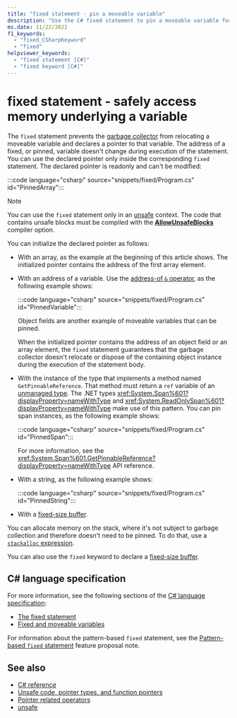 ```yaml
---
title: "fixed statement - pin a moveable variable"
description: "Use the C# fixed statement to pin a moveable variable for a block. Use the `fixed` statement to safely access the memory for a variable knowing that the memory location won't change."
ms.date: 11/22/2022
f1_keywords: 
  - "fixed_CSharpKeyword"
  - "fixed"
helpviewer_keywords: 
  - "fixed statement [C#]"
  - "fixed keyword [C#]"
---
```

# fixed statement - safely access memory underlying a variable

The `fixed` statement prevents the [garbage collector](../../../standard/garbage-collection/index.md) from relocating a moveable variable and declares a pointer to that variable. The address of a fixed, or pinned, variable doesn't change during execution of the statement. You can use the declared pointer only inside the corresponding `fixed` statement. The declared pointer is readonly and can't be modified:

:::code language="csharp" source="snippets/fixed/Program.cs" id="PinnedArray":::

> [!NOTE]
> You can use the `fixed` statement only in an [unsafe](../keywords/unsafe.md) context. The code that contains unsafe blocks must be compiled with the [**AllowUnsafeBlocks**](../compiler-options/language.md#allowunsafeblocks) compiler option.

You can initialize the declared pointer as follows:

- With an array, as the example at the beginning of this article shows. The initialized pointer contains the address of the first array element.
- With an address of a variable. Use the [address-of `&` operator](../operators/pointer-related-operators.md#address-of-operator-), as the following example shows:

  :::code language="csharp" source="snippets/fixed/Program.cs" id="PinnedVariable":::

  Object fields are another example of moveable variables that can be pinned.

  When the initialized pointer contains the address of an object field or an array element, the `fixed` statement guarantees that the garbage collector doesn't relocate or dispose of the containing object instance during the execution of the statement body.

- With the instance of the type that implements a method named `GetPinnableReference`. That method must return a `ref` variable of an [unmanaged type](../builtin-types/unmanaged-types.md). The .NET types <xref:System.Span%601?displayProperty=nameWithType> and <xref:System.ReadOnlySpan%601?displayProperty=nameWithType> make use of this pattern. You can pin span instances, as the following example shows:

  :::code language="csharp" source="snippets/fixed/Program.cs" id="PinnedSpan":::

  For more information, see the <xref:System.Span%601.GetPinnableReference?displayProperty=nameWithType> API reference.

- With a string, as the following example shows:

  :::code language="csharp" source="snippets/fixed/Program.cs" id="PinnedString":::

- With a [fixed-size buffer](../unsafe-code.md#fixed-size-buffers).

You can allocate memory on the stack, where it's not subject to garbage collection and therefore doesn't need to be pinned. To do that, use a [`stackalloc` expression](../operators/stackalloc.md).

You can also use the `fixed` keyword to declare a [fixed-size buffer](../unsafe-code.md#fixed-size-buffers).

## C# language specification

For more information, see the following sections of the [C# language specification](~/_csharpstandard/standard/README.md):

- [The fixed statement](~/_csharpstandard/standard/unsafe-code.md#227-the-fixed-statement)
- [Fixed and moveable variables](~/_csharpstandard/standard/unsafe-code.md#224-fixed-and-moveable-variables)

For information about the pattern-based `fixed` statement, see the [Pattern-based `fixed` statement](~/_csharplang/proposals/csharp-7.3/pattern-based-fixed.md) feature proposal note.

## See also

- [C# reference](../index.md)
- [Unsafe code, pointer types, and function pointers](../unsafe-code.md)
- [Pointer related operators](../operators/pointer-related-operators.md)
- [unsafe](../keywords/unsafe.md)
